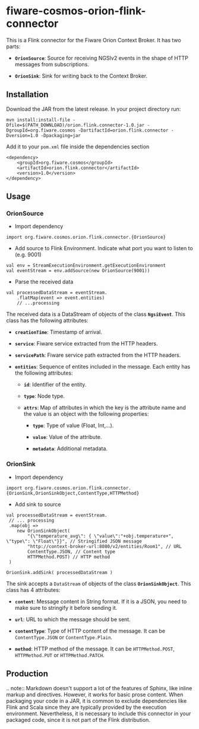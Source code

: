 # fiware-cosmos-orion-flink-connector

This is a Flink connector for the Fiware Orion Context Broker.
It has two parts:

* **`OrionSource`**: Source for receiving NGSIv2 events in the shape of HTTP messages from subscriptions.

* **`OrionSink`**: Sink for writing back to the Context Broker.

## Installation

Download the JAR from the latest release.
In your project directory run:
```
mvn install:install-file -Dfile=$(PATH_DOWNLOAD)/orion.flink.connector-1.0.jar -DgroupId=org.fiware.cosmos -DartifactId=orion.flink.connector -Dversion=1.0 -Dpackaging=jar
```

Add it to your `pom.xml` file inside the dependencies section
```
<dependency>
    <groupId>org.fiware.cosmos</groupId>
    <artifactId>orion.flink.connector</artifactId>
    <version>1.0</version>
</dependency>
```

## Usage
### OrionSource

* Import dependency
```
import org.fiware.cosmos.orion.flink.connector.{OrionSource}
```
* Add source to Flink Environment. Indicate what port you want to listen to (e.g. 9001)
```
val env = StreamExecutionEnvironment.getExecutionEnvironment
val eventStream = env.addSource(new OrionSource(9001))
```
* Parse the received data

```
val processedDataStream = eventStream.
    .flatMap(event => event.entities)
    // ...processing
```

The received data is a DataStream of objects of the class **`NgsiEvent`**. This class has the following attributes:

* **`creationTime`**: Timestamp of arrival.

* **`service`**: Fiware service extracted from the HTTP headers.

* **`servicePath`**: Fiware service path extracted from the HTTP headers.

* **`entities`**: Sequence of entites included in the message. Each entity has the following attributes:

  * **`id`**: Identifier of the entity.

  * **`type`**: Node type.

  * **`attrs`**: Map of attributes in which the key is the attribute name and the value is an object with the following properties:

    * **`type`**: Type of value (Float, Int,...).

    * **`value`**: Value of the attribute.

    * **`metadata`**: Additional metadata.


### OrionSink
* Import dependency
```
import org.fiware.cosmos.orion.flink.connector.{OrionSink,OrionSinkObject,ContentType,HTTPMethod}
```
* Add sink to source
```
val processedDataStream = eventStream.
 // ... processing
 .map(obj =>
    new OrionSinkObject(
        "{\"temperature_avg\": { \"value\":"+obj.temperature+", \"type\": \"Float\"}}", // Stringified JSON message
        "http://context-broker-url:8080/v2/entities/Room1", // URL
        ContentType.JSON, // Content type
        HTTPMethod.POST) // HTTP method
 )

OrionSink.addSink( processedDataStream )
```
The sink accepts a `DataStream` of objects of the class **`OrionSinkObject`**. This class has 4 attributes:

- **`content`**: Message content in String format. If it is a JSON, you need to make sure to stringify it before sending it.

- **`url`**: URL to which the message should be sent.

- **`contentType`**: Type of HTTP content of the message. It can be `ContentType.JSON` or `ContentType.Plain`.

- **`method`**: HTTP method of the message. It can be `HTTPMethod.POST`, `HTTPMethod.PUT` or `HTTPMethod.PATCH`.

## Production


.. note:: Markdown doesn't support a lot of the features of Sphinx, like inline markup and directives. However, it works for basic prose content.
When packaging your code in a JAR, it is common to exclude dependencies like Flink and Scala since they are typically provided by the execution environment. Nevertheless, it is necessary to include this connector in your packaged code, since it is not part of the Flink distribution.

